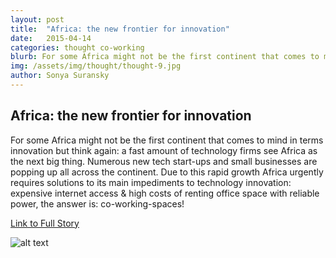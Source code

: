 ```yaml
---
layout: post
title:  "Africa: the new frontier for innovation"
date:   2015-04-14
categories: thought co-working
blurb: For some Africa might not be the first continent that comes to mind in terms innovation but think again: a fast amount of technology firms see Africa as the next big thing.
img: /assets/img/thought/thought-9.jpg
author: Sonya Suransky
---
```


## Africa: the new frontier for innovation

For some Africa might not be the first continent that comes to mind in terms innovation but think again: a fast amount of technology firms see Africa as the next big thing. Numerous new tech start-ups and small businesses are popping up all across the continent.
Due to this rapid growth Africa urgently requires solutions to its main impediments to technology innovation: expensive internet access & high costs of renting office space with reliable power, the answer is: co-working-spaces!

 [Link to Full Story](http://www.economist.com/news/middle-east-and-africa/21646216-tech-hubs-are-expanding-fast-across-africa-homes-africas-tech-entrepreneurs)

![alt text](/assets/img/thought/thought-9.jpg "Image")
